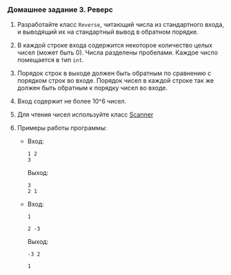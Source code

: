 ### Домашнее задание 3. Реверс

1. Разработайте класс `Reverse`, читающий числа из стандартного входа, и выводящий их на стандартный вывод в обратном порядке.

2. В каждой строке входа содержится некоторое количество целых чисел (может быть 0). Числа разделены пробелами. Каждое число помещается в тип `int`.

3. Порядок строк в выходе должен быть обратным по сравнению с порядком строк во входе. Порядок чисел в каждой строке так же должен быть обратным к порядку чисел во входе.

4. Вход содержит не более 10^6 чисел.

5. Для чтения чисел используйте класс [Scanner](https://web.archive.org/web/20200223020936/https://docs.oracle.com/en/java/javase/11/docs/api/java.base/java/util/Scanner.html)

6. Примеры работы программы:

   - Вход:

     ```
     1 2
     3
     ```

     Выход:

     ```
     3
     2 1
     ```

   - Вход:

     ```
     1
     
     2 -3
     ```

     Выход:

     ```
     -3 2
     
     1
     ```
